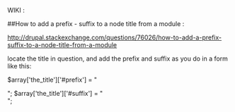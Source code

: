 

WIKI : 


##How to add a prefix - suffix to a node title from a module :

http://drupal.stackexchange.com/questions/76026/how-to-add-a-prefix-suffix-to-a-node-title-from-a-module


locate the title in question, and add the prefix and suffix as you do in a form like this:

$array['the_title']['#prefix'] = "<div class='wrapper'>";
$array['the_title']['#suffix'] = "</div>";
